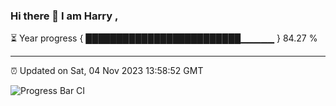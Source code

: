 ### Hi there 👋 I am Harry , 

⏳ Year progress { █████████████████████████▁▁▁▁▁ } 84.27 %

---

⏰ Updated on Sat, 04 Nov 2023 13:58:52 GMT

![Progress Bar CI](https://github.com/duykhang68/duykhang68/workflows/Progress%20Bar%20CI/badge.svg)
